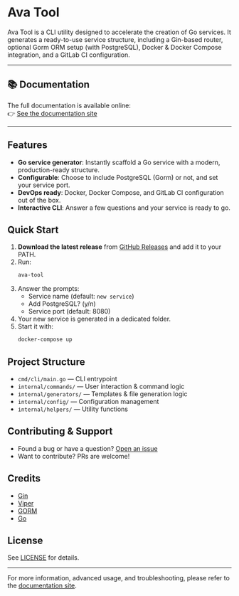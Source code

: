 # Ava Tool

Ava Tool is a CLI utility designed to accelerate the creation of Go services. It generates a ready-to-use service structure, including a Gin-based router, optional Gorm ORM setup (with PostgreSQL), Docker & Docker Compose integration, and a GitLab CI configuration.

---

## 📚 Documentation

The full documentation is available online:  
👉 [See the documentation site](https://alexy-vda.github.io/Ava-Tool/)

---

## Features

- **Go service generator**: Instantly scaffold a Go service with a modern, production-ready structure.
- **Configurable**: Choose to include PostgreSQL (Gorm) or not, and set your service port.
- **DevOps ready**: Docker, Docker Compose, and GitLab CI configuration out of the box.
- **Interactive CLI**: Answer a few questions and your service is ready to go.

## Quick Start

1. **Download the latest release** from [GitHub Releases](https://github.com/alexyvda/ava-tool/releases) and add it to your PATH.
2. Run:
   ```bash
   ava-tool
   ```
3. Answer the prompts:
   - Service name (default: `new service`)
   - Add PostgreSQL? (y/n)
   - Service port (default: 8080)
4. Your new service is generated in a dedicated folder.
5. Start it with:
   ```bash
   docker-compose up
   ```

## Project Structure

- `cmd/cli/main.go` — CLI entrypoint
- `internal/commands/` — User interaction & command logic
- `internal/generators/` — Templates & file generation logic
- `internal/config/` — Configuration management
- `internal/helpers/` — Utility functions

## Contributing & Support

- Found a bug or have a question? [Open an issue](https://github.com/alexyvda/ava-tool/issues)
- Want to contribute? PRs are welcome!

## Credits

- [Gin](https://github.com/gin-gonic/gin)
- [Viper](https://github.com/spf13/viper)
- [GORM](https://gorm.io)
- [Go](https://golang.org)

## License

See [LICENSE](LICENSE) for details.

---

For more information, advanced usage, and troubleshooting, please refer to the [documentation site](https://alexy-vda.github.io/Ava-Tool/).
